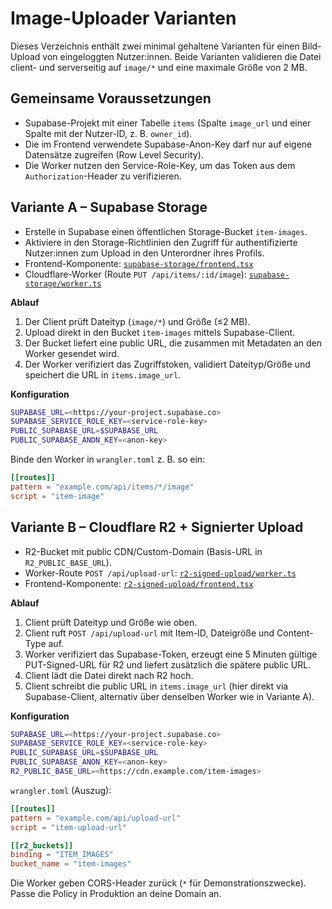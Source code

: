 # Image-Uploader Varianten

Dieses Verzeichnis enthält zwei minimal gehaltene Varianten für einen Bild-Upload von eingeloggten Nutzer:innen. Beide Varianten validieren die Datei client- und serverseitig auf `image/*` und eine maximale Größe von 2&nbsp;MB.

## Gemeinsame Voraussetzungen

- Supabase-Projekt mit einer Tabelle `items` (Spalte `image_url` und einer Spalte mit der Nutzer-ID, z.&nbsp;B. `owner_id`).
- Die im Frontend verwendete Supabase-Anon-Key darf nur auf eigene Datensätze zugreifen (Row Level Security).
- Die Worker nutzen den Service-Role-Key, um das Token aus dem `Authorization`-Header zu verifizieren.

## Variante A – Supabase Storage

- Erstelle in Supabase einen öffentlichen Storage-Bucket `item-images`.
- Aktiviere in den Storage-Richtlinien den Zugriff für authentifizierte Nutzer:innen zum Upload in den Unterordner ihres Profils.
- Frontend-Komponente: [`supabase-storage/frontend.tsx`](./supabase-storage/frontend.tsx)
- Cloudflare-Worker (Route `PUT /api/items/:id/image`): [`supabase-storage/worker.ts`](./supabase-storage/worker.ts)

**Ablauf**

1. Der Client prüft Dateityp (`image/*`) und Größe (≤2&nbsp;MB).
2. Upload direkt in den Bucket `item-images` mittels Supabase-Client.
3. Der Bucket liefert eine public URL, die zusammen mit Metadaten an den Worker gesendet wird.
4. Der Worker verifiziert das Zugriffstoken, validiert Dateityp/Größe und speichert die URL in `items.image_url`.

**Konfiguration**

```bash
SUPABASE_URL=<https://your-project.supabase.co>
SUPABASE_SERVICE_ROLE_KEY=<service-role-key>
PUBLIC_SUPABASE_URL=$SUPABASE_URL
PUBLIC_SUPABASE_ANON_KEY=<anon-key>
```

Binde den Worker in `wrangler.toml` z.&nbsp;B. so ein:

```toml
[[routes]]
pattern = "example.com/api/items/*/image"
script = "item-image"
```

## Variante B – Cloudflare R2 + Signierter Upload

- R2-Bucket mit public CDN/Custom-Domain (Basis-URL in `R2_PUBLIC_BASE_URL`).
- Worker-Route `POST /api/upload-url`: [`r2-signed-upload/worker.ts`](./r2-signed-upload/worker.ts)
- Frontend-Komponente: [`r2-signed-upload/frontend.tsx`](./r2-signed-upload/frontend.tsx)

**Ablauf**

1. Client prüft Dateityp und Größe wie oben.
2. Client ruft `POST /api/upload-url` mit Item-ID, Dateigröße und Content-Type auf.
3. Worker verifiziert das Supabase-Token, erzeugt eine 5&nbsp;Minuten gültige PUT-Signed-URL für R2 und liefert zusätzlich die spätere public URL.
4. Client lädt die Datei direkt nach R2 hoch.
5. Client schreibt die public URL in `items.image_url` (hier direkt via Supabase-Client, alternativ über denselben Worker wie in Variante&nbsp;A).

**Konfiguration**

```bash
SUPABASE_URL=<https://your-project.supabase.co>
SUPABASE_SERVICE_ROLE_KEY=<service-role-key>
PUBLIC_SUPABASE_URL=$SUPABASE_URL
PUBLIC_SUPABASE_ANON_KEY=<anon-key>
R2_PUBLIC_BASE_URL=<https://cdn.example.com/item-images>
```

`wrangler.toml` (Auszug):

```toml
[[routes]]
pattern = "example.com/api/upload-url"
script = "item-upload-url"

[[r2_buckets]]
binding = "ITEM_IMAGES"
bucket_name = "item-images"
```

Die Worker geben CORS-Header zurück (`*` für Demonstrationszwecke). Passe die Policy in Produktion an deine Domain an.
